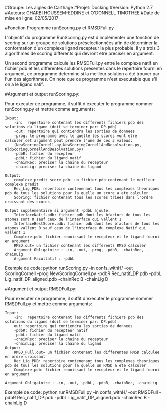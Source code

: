 #Groupe: Les aigles de Carthage
#Projet: Docking
#Version: Python 2.7
#Auteurs: GHARBI HOUSSEM-EDDINE et O'DONNELL TIMOTHEE
#Date de mise en ligne: 02/05/2017


#Fonction Programme runScoring.py et RMSDFull.py

L'objectif du programme RunScoring.py est d'implémenter une fonction de scoring sur un groupe de solutions préselectionnées afin de déterminer la conformation d'un complexe ligand recepteur la plus probable.
Il y a trois 3 algorithmes de scoring differents qui devront etre preciser en argument.

Un second programme calcule les RMSDFull.py entre le complexe natif en fichier pdb et les differentes solutions presentes dans le repertoire fourni en argument, ce programme determine si la meilleur solution a été trouver par l'un des algorithmes.
On note que ce programme n'est executable que s'il on a le ligand natif.
 
#Argument et output runScoring.py:

Pour executer ce programme, il suffit d'executer le programme nommer runScoring.py et mettre comme arguments:

```
INput:
	-in:  repertoire contenant les differents fichiers pdb des solutions du ligand (doit se terminer par: DP.pdb)
	-out: repertoire qui contiendra les sorties de donnees
	-prog: le programme avec le quelle les scores vont etre calculer,cet argument peut prendre l'une de ces 3 valeus:
	(NewScoringCornell.py,NewScoringCornellAndDesolvation.py, OldScoringCornellAndDesolvation.py)
	-pdbR: fichier du recepteur
	-pdbL: fichier du ligand natif 
	-chainRec: preciser la chaine du recepteur
	-chainLig: preciser la chaine du ligand

Output:
	complexe_predit_score.pdb: un fichier pdb contenant le meilleur complexe predit
	Rec_Lig_PDB: repertoire contenenant tous les complexes theoriques pdb de tous les solutions pour la quelle un score a ete calculer
	Scoring: fichier contenant tous les scores triees dans l'ordre croissant des scores

Output supplementaire si argument -pdbL ajoute: 
	InterfaceNatif.pdb: fichier pdb dont les bfactors de tous les atomes sont 0 sauf ceux de l'interface qui vallent 1
	InterfaceBestScore.pdb: fichier pdb dont les bfactors de tous les atomes vallent 0 sauf ceux de l'interface du complexe Natif qui 					vallent 1
	Complexe.pdb: fichier reunissant le recepteur et le ligand fourni en argument
	RMSD.out= un fichier contenant les differents RMSD calculer
	Argument Obligatoire : -in, -out, -prog, -pdbR, -chainRec, -chainLig
	Argument Facultatif : -pdbL
```
Exemple de code: 
python runScoring.py -in confs_withH/ -out ScoringCornell -prog NewScoringCornell.py -pdbR Rec_natif_DP.pdb -pdbL Lig_natif_DP_aligned.pdb -chainRec B -chainLig D


 
#Argument et output RMSDFull.py:

Pour executer ce programme, il suffit d'executer le programme nommer RMSDFull.py et mettre comme arguments:

```
Input:
	-in:  repertoire contenant les differents fichiers pdb des solutions du ligand (doit se terminer par: DP.pdb)
	out: repertoire qui contiendra les sorties de donnees
	-pdbR: fichier du recepteur natif
	-pdbL: fichier du ligand natif
	-chainRec: preciser la chaine du recepteur
	-chainLig: preciser la chaine du ligand
Output:
	RMSD_Full.out= un fichier contenant les differentes RMSD calculee en ordre croissant
	Rec_Lig_PDB: repertoire contenenant tous les complexes theoriques pdb de tous les solutions pour la quelle un RMSD a ete calculer
	Complexe.pdb: fichier reunissant le recepteur et le ligand fourni en argument
	
Argument Obligatoire : -in, -out, -pdbL, -pdbR, -chainRec, -chainLig 

```
Exemple de code: python runRMSDFull.py -in confs_withH/ -out RMSDFull -pdbR Rec_natif_DP.pdb -pdbL Lig_natif_DP_aligned.pdb -chainRec B -chainLig D


